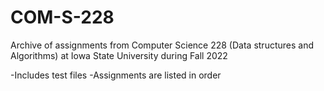 # COM-S-228
Archive of  assignments from Computer Science 228 (Data structures and Algorithms) at Iowa State University during Fall 2022


-Includes test files
-Assignments are listed in order
